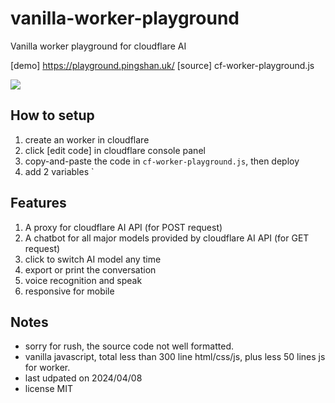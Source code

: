 # vanilla-worker-playground
Vanilla worker playground for cloudflare AI

[demo] https://playground.pingshan.uk/
[source] cf-worker-playground.js

![](vanilla-worker-playground)

## How to setup

1. create an worker in cloudflare
2. click [edit code] in cloudflare console panel
3. copy-and-paste the code in `cf-worker-playground.js`, then deploy
4. add 2 variables `

## Features

1. A proxy for cloudflare AI API (for POST request)
2. A chatbot for all major models provided by cloudflare AI API (for GET request)
3. click to switch AI model any time
4. export or print the conversation
5. voice recognition and speak
6. responsive for mobile

## Notes

* sorry for rush, the source code not well formatted.
* vanilla javascript, total less than 300 line html/css/js, plus less 50 lines js for worker.
* last udpated on 2024/04/08
* license MIT
  
